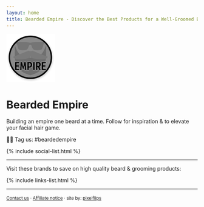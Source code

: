 ```yaml
---
layout: home
title: Bearded Empire - Discover the Best Products for a Well-Groomed Beard.
---
```


<img src="assets/img/logo.png" alt="" class="logo" width="128px" height="128px" />

Bearded Empire
==============

Building an empire one beard at a time. Follow for inspiration & to elevate your facial hair game.

🤘🏻 Tag us: #beardedempire

{% include social-list.html %}

* * *

Visit these brands to save on high quality beard & grooming products:

{% include links-list.html %}

* * *

<small>[Contact us](mailto:beardedempireonline@gmail.com) &middot; [Affiliate notice](/notice) &middot; site by: [pixelflips](https://pixelflips.com)</small>
